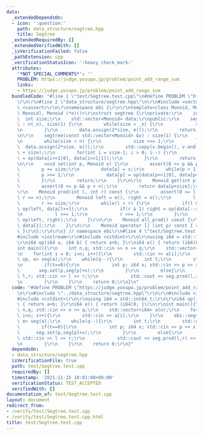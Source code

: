 ```yaml
---
data:
  _extendedDependsOn:
  - icon: ':question:'
    path: data_structure/segtree.hpp
    title: Segtree
  _extendedRequiredBy: []
  _extendedVerifiedWith: []
  _isVerificationFailed: false
  _pathExtension: cpp
  _verificationStatusIcon: ':heavy_check_mark:'
  attributes:
    '*NOT_SPECIAL_COMMENTS*': ''
    PROBLEM: https://judge.yosupo.jp/problem/point_add_range_sum
    links:
    - https://judge.yosupo.jp/problem/point_add_range_sum
  bundledCode: "#line 1 \"test/Segtree.test.cpp\"\n#define PROBLEM \"https://judge.yosupo.jp/problem/point_add_range_sum\"\
    \r\n\r\n#line 2 \"data_structure/segtree.hpp\"\n\r\n#include <vector>\r\n#include\
    \ <cassert>\r\n\r\nnamespace ebi {\r\n\r\ntemplate<class Monoid, Monoid (*op)(Monoid,\
    \ Monoid), Monoid (*e)()>\r\nstruct segtree {\r\nprivate:\r\n    int n;\r\n  \
    \  int size;\r\n    std::vector<Monoid> data;\r\npublic:\r\n    segtree(int _n)\
    \ : n(_n), size(1) {\r\n        while(size < _n) {\r\n            size <<= 1;\r\
    \n        }\r\n        data.assign(2*size, e());\r\n        return;\r\n    }\r\
    \n\r\n    segtree(const std::vector<Monoid> &v) : size(1) {\r\n        n = (int)v.size();\r\
    \n        while(size < n) {\r\n            size <<= 1;\r\n        }\r\n      \
    \  data.assign(2*size, e());\r\n        std::copy(v.begin(), v.end(), data.begin()\
    \ + size);\r\n        for(int i = size-1; i > 0; i--) {\r\n            data[i]\
    \ = op(data[i<<1|0], data[i<<1|1]);\r\n        }\r\n        return;\r\n    }\r\
    \n\r\n    void set(int p, Monoid x) {\r\n        assert(0 <= p && p < n);\r\n\
    \        p += size;\r\n        data[p] = x;\r\n        while(p > 1) {\r\n    \
    \        p >>= 1;\r\n            data[p] = op(data[p<<1|0], data[p<<1|1]);\r\n\
    \        }\r\n        return;\r\n    }\r\n\r\n    Monoid get(int p) const {\r\n\
    \        assert(0 <= p && p < n);\r\n        return data[p+size];\r\n    }\r\n\
    \r\n    Monoid prod(int l, int r) const {\r\n        assert(0 <= l && l <= r &&\
    \ r <= n);\r\n        Monoid left = e(), right = e();\r\n        l += size;\r\n\
    \        r += size;\r\n        while(l < r) {\r\n            if(l & 1) left =\
    \ op(left, data[l++]);\r\n            if(r & 1) right = op(data[--r], right);\r\
    \n            l >>= 1;\r\n            r >>= 1;\r\n        }\r\n        return\
    \ op(left, right);\r\n    }\r\n\r\n    Monoid all_prod() const {\r\n        return\
    \ data[1];\r\n    }\r\n\r\n    Monoid operator [] (int p) const { return data[size+p];\
    \ }\r\n};\r\n\r\n} // namespace ebi\r\n#line 4 \"test/Segtree.test.cpp\"\n\r\n\
    #include <iostream>\r\n#include <cstdint>\r\n\r\nusing i64 = std::int64_t;\r\n\
    \r\ni64 op(i64 a, i64 b) { return a+b; }\r\ni64 e() { return (i64)0; }\r\n\r\n\
    int main(){\r\n    int n,q; std::cin >> n >> q;\r\n    std::vector<i64> a(n);\r\
    \n    for(int i = 0; i<n; i++){\r\n        std::cin >> a[i];\r\n    }\r\n    ebi::segtree<i64,\
    \ op, e> seg(a);\r\n    while(q--){\r\n        int t;\r\n        std::cin >> t;\r\
    \n        if(t==0){\r\n            int p; i64 x; std::cin >> p >> x;\r\n     \
    \       seg.set(p,seg[p]+x);\r\n        }\r\n        else{\r\n            int\
    \ l,r; std::cin >> l >> r;\r\n            std::cout << seg.prod(l,r) << std::endl;\r\
    \n        }\r\n    }\r\n    return 0;\r\n}\n"
  code: "#define PROBLEM \"https://judge.yosupo.jp/problem/point_add_range_sum\"\r\
    \n\r\n#include \"../data_structure/segtree.hpp\"\r\n\r\n#include <iostream>\r\n\
    #include <cstdint>\r\n\r\nusing i64 = std::int64_t;\r\n\r\ni64 op(i64 a, i64 b)\
    \ { return a+b; }\r\ni64 e() { return (i64)0; }\r\n\r\nint main(){\r\n    int\
    \ n,q; std::cin >> n >> q;\r\n    std::vector<i64> a(n);\r\n    for(int i = 0;\
    \ i<n; i++){\r\n        std::cin >> a[i];\r\n    }\r\n    ebi::segtree<i64, op,\
    \ e> seg(a);\r\n    while(q--){\r\n        int t;\r\n        std::cin >> t;\r\n\
    \        if(t==0){\r\n            int p; i64 x; std::cin >> p >> x;\r\n      \
    \      seg.set(p,seg[p]+x);\r\n        }\r\n        else{\r\n            int l,r;\
    \ std::cin >> l >> r;\r\n            std::cout << seg.prod(l,r) << std::endl;\r\
    \n        }\r\n    }\r\n    return 0;\r\n}"
  dependsOn:
  - data_structure/segtree.hpp
  isVerificationFile: true
  path: test/Segtree.test.cpp
  requiredBy: []
  timestamp: '2021-11-15 18:01:08+09:00'
  verificationStatus: TEST_ACCEPTED
  verifiedWith: []
documentation_of: test/Segtree.test.cpp
layout: document
redirect_from:
- /verify/test/Segtree.test.cpp
- /verify/test/Segtree.test.cpp.html
title: test/Segtree.test.cpp
---
```

